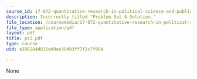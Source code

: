 ```yaml
---
course_id: 17-872-quantitative-research-in-political-science-and-public-policy-spring-2004
description: Incorrectly titled "Problem Set 4 Solution."
file_location: /coursemedia/17-872-quantitative-research-in-political-science-and-public-policy-spring-2004/a395284d815ed9ae39d93ff7f2c7f004_ps3.pdf
file_type: application/pdf
layout: pdf
title: ps3.pdf
type: course
uid: a395284d815ed9ae39d93ff7f2c7f004

---
```

None
